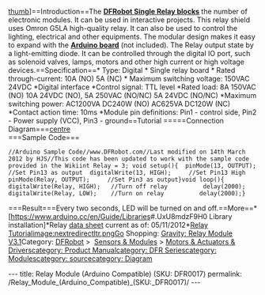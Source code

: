 <p><a href="image:Relay_Module_DFR0017.jpg" title="wikilink">thumb</a>]==Introduction==The <a href="https://www.dfrobot.com/product-64.html"><strong>DFRobot Single Relay blocks</strong></a> the number of electronic modules. It can be used in interactive projects. This relay shield uses Omron G5LA high-quality relay. It can also be used to control the lighting, electrical and other equipments. The modular design makes it easy to expand with the <a href="https://www.dfrobot.com/category-104.html"><strong>Arduino board</strong></a> (not included). The Relay output state by a light-emitting diode. It can be controlled through the digital IO port, such as solenoid valves, lamps, motors and other high current or high voltage devices.==Specification==* Type: Digital * Single relay board * Rated through-current: 10A (NO) 5A (NC) * Maximum switching voltage: 150VAC 24VDC *Digital interface *Control signal: TTL level *Rated load: 8A 150VAC (NO) 10A 24VDC (NO), 5A 250VAC (NO/NC) 5A 24VDC (NO/NC) *Maximum switching power: AC1200VA DC240W (NO) AC625VA DC120W (NC) *Contact action time: 10ms *Module pin definitions: Pin1 - control side, Pin2 - Power supply (VCC), Pin3 - ground==Tutorial =====Connection Diagram===<a href="image:Connect_DFR0017_new1.png" title="wikilink">centre</a><br />===Sample Code===</p>
<pre class="sourceCode cpp"><code class="sourceCode cpp"><span class="co">//Arduino Sample Code//www.DFRobot.com//Last modified on 14th March 2012 by HJS//This code has been updated to work with the sample code provided in the Wikiint Relay = 3; void setup(){  pinMode(13, OUTPUT);         //Set Pin13 as output  digitalWrite(13, HIGH);     //Set Pin13 High  pinMode(Relay, OUTPUT);     //Set Pin3 as output}void loop(){          digitalWrite(Relay, HIGH);   //Turn off relay          delay(2000);          digitalWrite(Relay, LOW);    //Turn on relay          delay(2000);}</span></code></pre>
<p>===Result===Every two seconds, LED will be turned on and off.==More==*[<a href="https://www.arduino.cc/en/Guide/Libraries">https://www.arduino.cc/en/Guide/Libraries</a>#.UxU8mdzF9H0 Library installation]*Relay <a href="http://www.dfrobot.com/image/data/DFR0017/JQC_3FF%20v1.0.pdf">data sheet</a> current as of: 05/11/2012*<a href="http://www.dfrobot.com/wiki/index.php?title=Tutorial:_DFR0017_V2_Relay">Relay Tutorial</a><a href="image:nextredirectltr.png" title="wikilink">image:nextredirectltr.pngGo</a> Shopping: <a href="https://www.dfrobot.com/product-64.html"><u>Gravity: Relay Module V3.1</u></a>Category: <a href="https://www.dfrobot.com/"><u>DFRobot</u></a> &gt;  <a href="https://www.dfrobot.com/category-156.html"><u>Sensors &amp; Modules</u></a> &gt; <a href="https://www.dfrobot.com/category-51.html"><u>Motors &amp; Actuators &amp; Drivers</u></a><a href="category:_Product_Manual" title="wikilink">category: Product Manual</a><a href="category:_DFR_Series" title="wikilink">category: DFR Series</a><a href="category:_Modules" title="wikilink">category: Modules</a><a href="category:_source" title="wikilink">category: source</a><a href="category:_Diagram" title="wikilink">category: Diagram</a></p>---
title: Relay Module (Arduino Compatible) (SKU: DFR0017)
permalink: /Relay_Module_(Arduino_Compatible)_(SKU:_DFR0017)/
---

